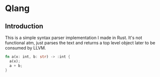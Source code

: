 # Qlang

## Introduction

This is a simple syntax parser implementation I made in Rust. It's not functional atm, just parses the text and returns a top level object later to be consumed by LLVM.

```rs
fn a(x: int, b: str) -> :int {
  a(x);
  a + b;
}
```
